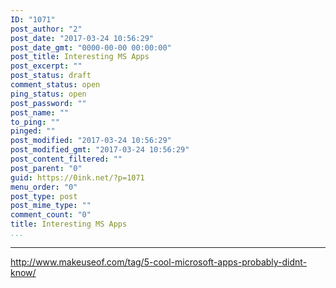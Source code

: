 ```yaml
---
ID: "1071"
post_author: "2"
post_date: "2017-03-24 10:56:29"
post_date_gmt: "0000-00-00 00:00:00"
post_title: Interesting MS Apps
post_excerpt: ""
post_status: draft
comment_status: open
ping_status: open
post_password: ""
post_name: ""
to_ping: ""
pinged: ""
post_modified: "2017-03-24 10:56:29"
post_modified_gmt: "2017-03-24 10:56:29"
post_content_filtered: ""
post_parent: "0"
guid: https://0ink.net/?p=1071
menu_order: "0"
post_type: post
post_mime_type: ""
comment_count: "0"
title: Interesting MS Apps
...
```

---

http://www.makeuseof.com/tag/5-cool-microsoft-apps-probably-didnt-know/

